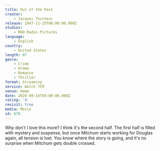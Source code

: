```yaml
---
title: Out of the Past
creator:
    - Jacques Tourneur
release: 1947-11-25T00:00:00.000Z
studios:
    - RKO Radio Pictures
language:
    - English
country:
    - United States
length: 97
genre:
    - Crime
    - Drama
    - Romance
    - Thriller
format: Streaming
service: Watch TCM
venue: Home
date: 2020-09-16T04:00:00.000Z
rating: '4'
revisit: true
media: Movie
id: 678
---
```


Why don't I love this more? I think it's the second half. The first half is filled with mystery and suspense, but once Mitchum starts working for Douglas again, all tension is lost. You know where the story is going, and it's no surprise when Mitchum gets double crossed.
